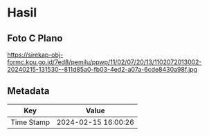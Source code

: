 # Hasil

## Foto C Plano

https://sirekap-obj-formc.kpu.go.id/7ed8/pemilu/ppwp/11/02/07/20/13/1102072013002-20240215-131530--811d85a0-fb03-4ed2-a07a-6cde8430a98f.jpg


## Metadata

| Key        | Value               |
| ---------- | ------------------- |
| Time Stamp | 2024-02-15 16:00:26 |



